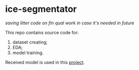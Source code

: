 # ice-segmentator
_saving litter code on fin qual work in case it's needed in future_

This repo contains source code for:
1. dataset creating;
2. EDA;
3. model training.

Received model is used in this [project](https://github.com/t0pcup/diploma/tree/master).
